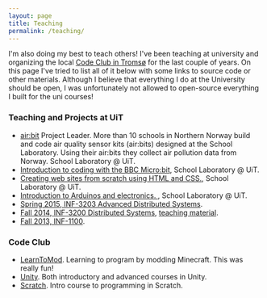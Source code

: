 ```yaml
---
layout: page
title: Teaching
permalink: /teaching/
---
```


I'm also doing my best to teach others! I've been teaching at university and
organizing the local [Code Club in Tromsø](http://kodeklubben-tromso.github.io)
for the last couple of years. On this page I've tried to list all of it below
with some links to source code or other materials. Although I believe that
everything I do at the University should be open, I was unfortunately not
allowed to open-source everything I built for the uni courses! 

### Teaching and Projects at UiT

- [air:bit](http://airbit.uit.no) Project Leader. More
  than 10 schools in Northern Norway build and code air quality sensor kits
  (air:bits) designed at the School Laboratory. Using their air:bits they
  collect air pollution data from Norway. School Laboratory @ UiT.
- [Introduction to coding with the BBC Micro:bit](), School Laboratory @ UiT. 
- [Creating web sites from scratch using HTML and
  CSS.](https://github.com/skolelab/nettsider), School Laboratory @ UiT. 
- [Introduction to Arduinos and electronics.
  ](https://github.com/skolelab/arduino), School Laboratory @ UiT. 
- [Spring 2015, INF-3203 Advanced Distributed Systems](https://github.com/uit-inf-3203). 
- [Fall 2014, INF-3200 Distributed Systems](https://github.com/uit-inf-3200),
  [teaching material](https://github.com/fjukstad/inf-3200-2014).
- [Fall 2013, INF-1100](https://github.com/fjukstad/inf-1100-fall-2013). 

### Code Club 

- [LearnToMod](https://github.com/kodeklubben-tromso/learntomod). Learning to
  program by modding Minecraft. This was really fun! 
- [Unity](https://github.com/kodeklubben-tromso/unity). Both introductory
  and advanced courses in Unity. 
- [Scratch](https://github.com/kodeklubben-tromso/scratch). Intro course to
  programming in Scratch. 
